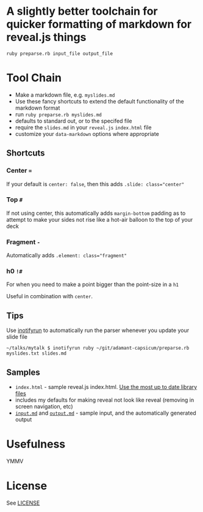 # A slightly better toolchain for quicker formatting of markdown for reveal.js things


`ruby preparse.rb input_file output_file`

# Tool Chain

 * Make a markdown file, e.g. `myslides.md`
 * Use these fancy shortcuts to extend the default functionality of the markdown format
 * run `ruby preparse.rb myslides.md`
  * defaults to standard out, or to the specifed file
 * require the `slides.md` in your `reveal.js` `index.html` file
 * customize your `data-markdown` options where appropriate

## Shortcuts

### Center `=`

If your default is `center: false`, then this adds `.slide: class="center"`

### Top `#`

If not using center, this automatically adds `margin-bottom` padding as to attempt to make your sides not rise like a hot-air balloon to the top of your deck

### Fragment `-`

Automatically adds `.element: class="fragment"`

### h0 `!#`

For when you need to make a point bigger than the point-size in a `h1`

Useful in combination with `center`. 

## Tips

Use [inotifyrun](http://exyr.org/2011/inotify-run/) to automatically run the parser whenever you update your slide file

`~/talks/mytalk $ inotifyrun ruby ~/git/adamant-capsicum/preparse.rb myslides.txt slides.md`


## Samples

* `index.html` - sample reveal.js index.html. [Use the most up to date library files](https://github.com/hakimel/reveal.js)
 * includes my defaults for making reveal not look like reveal (removing in screen navigation, etc)
* [`input.md`](https://raw.githubusercontent.com/glasnt/adamant-capsicum/master/sample_input.md) and [`output.md`](https://raw.githubusercontent.com/glasnt/adamant-capsicum/master/sample_output.md) - sample input, and the automatically generated output

# Usefulness

YMMV

# License

See [LICENSE](blob/master/LICENSE)
